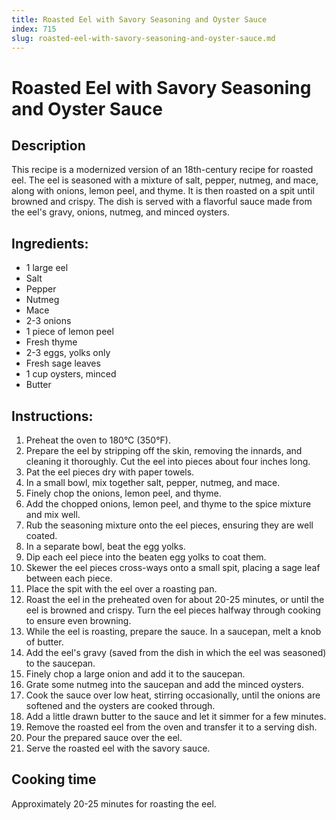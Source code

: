 ```yaml
---
title: Roasted Eel with Savory Seasoning and Oyster Sauce
index: 715
slug: roasted-eel-with-savory-seasoning-and-oyster-sauce.md
---
```


# Roasted Eel with Savory Seasoning and Oyster Sauce

## Description
This recipe is a modernized version of an 18th-century recipe for roasted eel. The eel is seasoned with a mixture of salt, pepper, nutmeg, and mace, along with onions, lemon peel, and thyme. It is then roasted on a spit until browned and crispy. The dish is served with a flavorful sauce made from the eel's gravy, onions, nutmeg, and minced oysters.

## Ingredients:
- 1 large eel
- Salt
- Pepper
- Nutmeg
- Mace
- 2-3 onions
- 1 piece of lemon peel
- Fresh thyme
- 2-3 eggs, yolks only
- Fresh sage leaves
- 1 cup oysters, minced
- Butter

## Instructions:
1. Preheat the oven to 180°C (350°F).
2. Prepare the eel by stripping off the skin, removing the innards, and cleaning it thoroughly. Cut the eel into pieces about four inches long.
3. Pat the eel pieces dry with paper towels.
4. In a small bowl, mix together salt, pepper, nutmeg, and mace.
5. Finely chop the onions, lemon peel, and thyme.
6. Add the chopped onions, lemon peel, and thyme to the spice mixture and mix well.
7. Rub the seasoning mixture onto the eel pieces, ensuring they are well coated.
8. In a separate bowl, beat the egg yolks.
9. Dip each eel piece into the beaten egg yolks to coat them.
10. Skewer the eel pieces cross-ways onto a small spit, placing a sage leaf between each piece.
11. Place the spit with the eel over a roasting pan.
12. Roast the eel in the preheated oven for about 20-25 minutes, or until the eel is browned and crispy. Turn the eel pieces halfway through cooking to ensure even browning.
13. While the eel is roasting, prepare the sauce. In a saucepan, melt a knob of butter.
14. Add the eel's gravy (saved from the dish in which the eel was seasoned) to the saucepan.
15. Finely chop a large onion and add it to the saucepan.
16. Grate some nutmeg into the saucepan and add the minced oysters.
17. Cook the sauce over low heat, stirring occasionally, until the onions are softened and the oysters are cooked through.
18. Add a little drawn butter to the sauce and let it simmer for a few minutes.
19. Remove the roasted eel from the oven and transfer it to a serving dish.
20. Pour the prepared sauce over the eel.
21. Serve the roasted eel with the savory sauce.

## Cooking time
Approximately 20-25 minutes for roasting the eel.